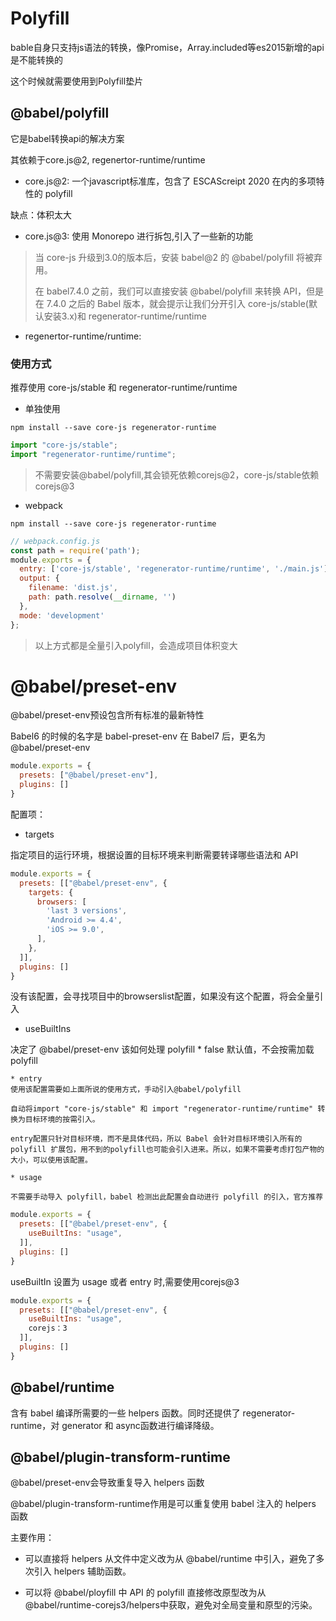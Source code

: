 # Polyfill

bable自身只支持js语法的转换，像Promise，Array.included等es2015新增的api是不能转换的

这个时候就需要使用到Polyfill垫片

## @babel/polyfill

它是babel转换api的解决方案

其依赖于core.js@2, regenertor-runtime/runtime

* core.js@2: 一个javascript标准库，包含了 ESCAScreipt 2020 在内的多项特性的 polyfill

缺点：体积太大

* core.js@3: 使用 Monorepo 进行拆包,引入了一些新的功能

> 当 core-js 升级到3.0的版本后，安装 babel@2 的 @babel/polyfill 将被弃用。
>
> 在 babel7.4.0 之前，我们可以直接安装 @babel/polyfill 来转换 API，但是在 7.4.0 之后的 Babel 版本，就会提示让我们分开引入 core-js/stable(默认安装3.x)和 regenerator-runtime/runtime

* regenertor-runtime/runtime: 

### 使用方式

推荐使用 core-js/stable 和 regenerator-runtime/runtime

* 单独使用
```shell
npm install --save core-js regenerator-runtime
```

```js
import "core-js/stable";
import "regenerator-runtime/runtime";
```

> 不需要安装@babel/polyfill,其会锁死依赖corejs@2，core-js/stable依赖corejs@3

* webpack

```shell
npm install --save core-js regenerator-runtime
```

```js
// webpack.config.js
const path = require('path');
module.exports = {
  entry: ['core-js/stable', 'regenerator-runtime/runtime', './main.js'],
  output: {
    filename: 'dist.js',
    path: path.resolve(__dirname, '')
  },
  mode: 'development'
};
```

> 以上方式都是全量引入polyfill，会造成项目体积变大

# @babel/preset-env

@babel/preset-env预设包含所有标准的最新特性

Babel6 的时候的名字是 babel-preset-env 在 Babel7 后，更名为 @babel/preset-env

```js
module.exports = {
  presets: ["@babel/preset-env"],
  plugins: []
}
```

配置项：

* targets

指定项目的运行环境，根据设置的目标环境来判断需要转译哪些语法和 API

```js
module.exports = {
  presets: [["@babel/preset-env", {
  	targets: { 
      browsers: [
        'last 3 versions',
        'Android >= 4.4',
        'iOS >= 9.0',
      ],
    },
  ]],
  plugins: []
}
```

没有该配置，会寻找项目中的browserslist配置，如果没有这个配置，将会全量引入

* useBuiltIns

决定了 @babel/preset-env 该如何处理 polyfill
    * false
    默认值，不会按需加载polyfill

    * entry
    使用该配置需要如上面所说的使用方式，手动引入@babel/polyfill

    自动将import "core-js/stable" 和 import "regenerator-runtime/runtime" 转换为目标环境的按需引入。

    entry配置只针对目标环境，而不是具体代码，所以 Babel 会针对目标环境引入所有的 polyfill 扩展包，用不到的polyfill也可能会引入进来。所以，如果不需要考虑打包产物的大小，可以使用该配置。

    * usage

    不需要手动导入 polyfill，babel 检测出此配置会自动进行 polyfill 的引入，官方推荐

```js
module.exports = {
  presets: [["@babel/preset-env", {
  	useBuiltIns: "usage",
  ]],
  plugins: []
}
```

useBuiltIn 设置为 usage 或者 entry 时,需要使用corejs@3

```js
module.exports = {
  presets: [["@babel/preset-env", {
  	useBuiltIns: "usage",
    corejs：3
  ]],
  plugins: []
}
```

## @babel/runtime

含有 babel 编译所需要的一些 helpers 函数。同时还提供了 regenerator-runtime，对 generator 和 async函数进行编译降级。

## @babel/plugin-transform-runtime

@babel/preset-env会导致重复导入 helpers 函数

@babel/plugin-transform-runtime作用是可以重复使用 babel 注入的 helpers 函数

主要作用：

* 可以直接将 helpers 从文件中定义改为从 @babel/runtime 中引入，避免了多次引入 helpers 辅助函数。

* 可以将 @babel/ployfill 中 API 的 polyfill 直接修改原型改为从 @babel/runtime-corejs3/helpers中获取，避免对全局变量和原型的污染。
